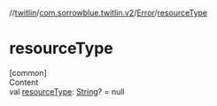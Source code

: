 //[twitlin](../../index.md)/[com.sorrowblue.twitlin.v2](../index.md)/[Error](index.md)/[resourceType](resource-type.md)



# resourceType  
[common]  
Content  
val [resourceType](resource-type.md): [String](https://kotlinlang.org/api/latest/jvm/stdlib/kotlin/-string/index.html)? = null  



